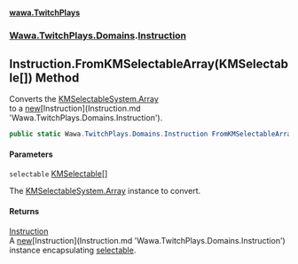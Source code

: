 #### [wawa.TwitchPlays](index.md 'index')
### [Wawa.TwitchPlays.Domains](Wawa.TwitchPlays.Domains.md 'Wawa.TwitchPlays.Domains').[Instruction](Instruction.md 'Wawa.TwitchPlays.Domains.Instruction')

## Instruction.FromKMSelectableArray(KMSelectable[]) Method

Converts the [KMSelectable](https://docs.microsoft.com/en-us/dotnet/api/KMSelectable 'KMSelectable')[System.Array](https://docs.microsoft.com/en-us/dotnet/api/System.Array 'System.Array')  
to a [new](https://docs.microsoft.com/en-us/dotnet/csharp/language-reference/keywords/new 'https://docs.microsoft.com/en-us/dotnet/csharp/language-reference/keywords/new')[Instruction](Instruction.md 'Wawa.TwitchPlays.Domains.Instruction').

```csharp
public static Wawa.TwitchPlays.Domains.Instruction FromKMSelectableArray(KMSelectable[] selectable);
```
#### Parameters

<a name='Wawa.TwitchPlays.Domains.Instruction.FromKMSelectableArray(KMSelectable[]).selectable'></a>

`selectable` [KMSelectable](https://docs.microsoft.com/en-us/dotnet/api/KMSelectable 'KMSelectable')[[]](https://docs.microsoft.com/en-us/dotnet/api/System.Array 'System.Array')

The [KMSelectable](https://docs.microsoft.com/en-us/dotnet/api/KMSelectable 'KMSelectable')[System.Array](https://docs.microsoft.com/en-us/dotnet/api/System.Array 'System.Array') instance to convert.

#### Returns
[Instruction](Instruction.md 'Wawa.TwitchPlays.Domains.Instruction')  
A [new](https://docs.microsoft.com/en-us/dotnet/csharp/language-reference/keywords/new 'https://docs.microsoft.com/en-us/dotnet/csharp/language-reference/keywords/new')[Instruction](Instruction.md 'Wawa.TwitchPlays.Domains.Instruction') instance encapsulating [selectable](Instruction.FromKMSelectableArray.IeSEwuoLPZtQB+p3b2rY7Q.md#Wawa.TwitchPlays.Domains.Instruction.FromKMSelectableArray(KMSelectable[]).selectable 'Wawa.TwitchPlays.Domains.Instruction.FromKMSelectableArray(KMSelectable[]).selectable').
